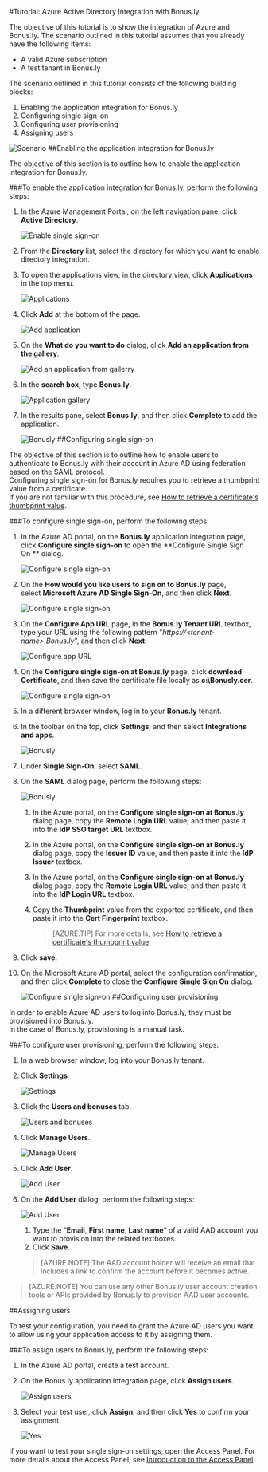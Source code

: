 <properties 
    pageTitle="Tutorial: Azure Active Directory Integration with Bonus.ly | Microsoft Azure" 
    description="Learn how to use Bonus.ly with Azure Active Directory to enable single sign-on, automated provisioning, and more!" 
    services="active-directory" 
    authors="jeevansd"  
    documentationCenter="na" 
    manager="stevenpo"/>
<tags 
    ms.service="active-directory" 
    ms.devlang="na" 
    ms.topic="article" 
    ms.tgt_pltfrm="na" 
    ms.workload="identity" 
    ms.date="01/14/2016" 
    ms.author="jeedes" />

#Tutorial: Azure Active Directory Integration with Bonus.ly

The objective of this tutorial is to show the integration of Azure and Bonus.ly. The scenario outlined in this tutorial assumes that you already have the following items:

-   A valid Azure subscription
-   A test tenant in Bonus.ly

The scenario outlined in this tutorial consists of the following building blocks:

1.  Enabling the application integration for Bonus.ly
2.  Configuring single sign-on
3.  Configuring user provisioning
4.  Assigning users

![Scenario](./media/active-directory-saas-bonus-tutorial/IC773679.png "Scenario")
##Enabling the application integration for Bonus.ly

The objective of this section is to outline how to enable the application integration for Bonus.ly.

###To enable the application integration for Bonus.ly, perform the following steps:

1.  In the Azure Management Portal, on the left navigation pane, click **Active Directory**.

    ![Enable single sign-on](./media/active-directory-saas-bonus-tutorial/IC773680.png "Enable single sign-on")

2.  From the **Directory** list, select the directory for which you want to enable directory integration.

3.  To open the applications view, in the directory view, click **Applications** in the top menu.

    ![Applications](./media/active-directory-saas-bonus-tutorial/IC700994.png "Applications")

4.  Click **Add** at the bottom of the page.

    ![Add application](./media/active-directory-saas-bonus-tutorial/IC749321.png "Add application")

5.  On the **What do you want to do** dialog, click **Add an application from the gallery**.

    ![Add an application from gallerry](./media/active-directory-saas-bonus-tutorial/IC749322.png "Add an application from gallerry")

6.  In the **search box**, type **Bonus.ly**.

    ![Application gallery](./media/active-directory-saas-bonus-tutorial/IC773681.png "Application gallery")

7.  In the results pane, select **Bonus.ly**, and then click **Complete** to add the application.

    ![Bonusly](./media/active-directory-saas-bonus-tutorial/IC773682.png "Bonusly")
##Configuring single sign-on

The objective of this section is to outline how to enable users to authenticate to Bonus.ly with their account in Azure AD using federation based on the SAML protocol.  
Configuring single sign-on for Bonus.ly requires you to retrieve a thumbprint value from a certificate.  
If you are not familiar with this procedure, see [How to retrieve a certificate's thumbprint value](http://youtu.be/YKQF266SAxI).

###To configure single sign-on, perform the following steps:

1.  In the Azure AD portal, on the **Bonus.ly** application integration page, click **Configure single sign-on** to open the **Configure Single Sign On ** dialog.

    ![Configure single sign-on](./media/active-directory-saas-bonus-tutorial/IC749323.png "Configure single sign-on")

2.  On the **How would you like users to sign on to Bonus.ly** page, select **Microsoft Azure AD Single Sign-On**, and then click **Next**.

    ![Configure single sign-on](./media/active-directory-saas-bonus-tutorial/IC773683.png "Configure single sign-on")

3.  On the **Configure App URL** page, in the **Bonus.ly Tenant URL** textbox, type your URL using the following pattern "*https://\<tenant-name\>.Bonus.ly*", and then click **Next**: 

    ![Configure app URL](./media/active-directory-saas-bonus-tutorial/IC773684.png "Configure app URL")

4.  On the **Configure single sign-on at Bonus.ly** page, click **download Certificate**, and then save the certificate file locally as **c:\\Bonusly.cer**.

    ![Configure single sign-on](./media/active-directory-saas-bonus-tutorial/IC773685.png "Configure single sign-on")

5.  In a different browser window, log in to your **Bonus.ly** tenant.

6.  In the toolbar on the top, click **Settings**, and then select **Integrations and apps**.

    ![Bonusly](./media/active-directory-saas-bonus-tutorial/IC773686.png "Bonusly")

7.  Under **Single Sign-On**, select **SAML**.

8.  On the **SAML** dialog page, perform the following steps:

    ![Bonusly](./media/active-directory-saas-bonus-tutorial/IC773687.png "Bonusly")

    1.  In the Azure portal, on the **Configure single sign-on at Bonus.ly** dialog page, copy the **Remote Login URL** value, and then paste it into the **IdP SSO target URL** textbox.
    2.  In the Azure portal, on the **Configure single sign-on at Bonus.ly** dialog page, copy the **Issuer ID** value, and then paste it into the **IdP Issuer** textbox.
    3.  In the Azure portal, on the **Configure single sign-on at Bonus.ly** dialog page, copy the **Remote Login URL** value, and then paste it into the **IdP Login URL** textbox.
    4.  Copy the **Thumbprint** value from the exported certificate, and then paste it into the **Cert Fingerprint** textbox.

        >[AZURE.TIP] For more details, see [How to retrieve a certificate's thumbprint value](http://youtu.be/YKQF266SAxI)

9.  Click **save**.

10. On the Microsoft Azure AD portal, select the configuration confirmation, and then click **Complete** to close the **Configure Single Sign On** dialog.

    ![Configure single sign-on](./media/active-directory-saas-bonus-tutorial/IC773689.png "Configure single sign-on")
##Configuring user provisioning

In order to enable Azure AD users to log into Bonus.ly, they must be provisioned into Bonus.ly.  
In the case of Bonus.ly, provisioning is a manual task.

###To configure user provisioning, perform the following steps:

1.  In a web browser window, log into your Bonus.ly tenant.

2.  Click **Settings**

    ![Settings](./media/active-directory-saas-bonus-tutorial/IC781041.png "Settings")

3.  Click the **Users and bonuses** tab.

    ![Users and bonuses](./media/active-directory-saas-bonus-tutorial/IC781042.png "Users and bonuses")

4.  Click **Manage Users**.

    ![Manage Users](./media/active-directory-saas-bonus-tutorial/IC781043.png "Manage Users")

5.  Click **Add User**.

    ![Add User](./media/active-directory-saas-bonus-tutorial/IC781044.png "Add User")

6.  On the **Add User** dialog, perform the following steps:

    ![Add User](./media/active-directory-saas-bonus-tutorial/IC781045.png "Add User")

    1.  Type the “**Email**, **First name**, **Last name**” of a valid AAD account you want to provision into the related textboxes.
    2.  Click **Save**.

    >[AZURE.NOTE] The AAD account holder will receive an email that includes a link to confirm the account before it becomes active.

>[AZURE.NOTE] You can use any other Bonus.ly user account creation tools or APIs provided by Bonus.ly to provision AAD user accounts.

##Assigning users

To test your configuration, you need to grant the Azure AD users you want to allow using your application access to it by assigning them.

###To assign users to Bonus.ly, perform the following steps:

1.  In the Azure AD portal, create a test account.

2.  On the Bonus.ly application integration page, click **Assign users**.

    ![Assign users](./media/active-directory-saas-bonus-tutorial/IC773690.png "Assign users")

3.  Select your test user, click **Assign**, and then click **Yes** to confirm your assignment.

    ![Yes](./media/active-directory-saas-bonus-tutorial/IC767830.png "Yes")

If you want to test your single sign-on settings, open the Access Panel. For more details about the Access Panel, see [Introduction to the Access Panel](active-directory-saas-access-panel-introduction.md).
